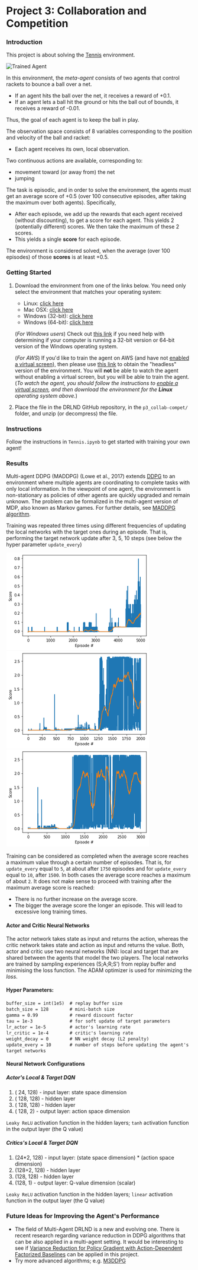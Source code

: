 [//]: # (Image References)

[image1]: https://user-images.githubusercontent.com/10624937/42135623-e770e354-7d12-11e8-998d-29fc74429ca2.gif "Trained Agent"
[image2]: https://user-images.githubusercontent.com/10624937/42135622-e55fb586-7d12-11e8-8a54-3c31da15a90a.gif "Soccer"


# Project 3: Collaboration and Competition

### Introduction

This project is about solving the  [Tennis](https://github.com/Unity-Technologies/ml-agents/blob/master/docs/Learning-Environment-Examples.md#tennis) environment.

![Trained Agent][image1]

In this environment, the _meta-agent_ consists of two agents that control rackets to bounce a ball over a net. 
- If an agent hits the ball over the net, it receives a reward of +0.1.  
- If an agent lets a ball hit the ground or hits the ball out of bounds, it receives a reward of -0.01.  

Thus, the goal of each agent is to keep the ball in play.

The observation space consists of 8 variables corresponding to the position and velocity of the ball and racket:
- Each agent receives its own, local observation.  

Two continuous actions are available, corresponding to: 
- movement toward (or away from) the net
- jumping 

The task is episodic, and in order to solve the environment, the agents must get an average score of +0.5 (over 100 consecutive episodes, after taking the maximum over both agents). Specifically,

- After each episode, we add up the rewards that each agent received (without discounting), to get a score for each agent. This yields 2 (potentially different) scores. We then take the maximum of these 2 scores.
- This yields a single **score** for each episode.

The environment is considered solved, when the average (over 100 episodes) of those **scores** is at least +0.5.

### Getting Started

1. Download the environment from one of the links below.  You need only select the environment that matches your operating system:
    - Linux: [click here](https://s3-us-west-1.amazonaws.com/udacity-drlnd/P3/Tennis/Tennis_Linux.zip)
    - Mac OSX: [click here](https://s3-us-west-1.amazonaws.com/udacity-drlnd/P3/Tennis/Tennis.app.zip)
    - Windows (32-bit): [click here](https://s3-us-west-1.amazonaws.com/udacity-drlnd/P3/Tennis/Tennis_Windows_x86.zip)
    - Windows (64-bit): [click here](https://s3-us-west-1.amazonaws.com/udacity-drlnd/P3/Tennis/Tennis_Windows_x86_64.zip)
    
    (_For Windows users_) Check out [this link](https://support.microsoft.com/en-us/help/827218/how-to-determine-whether-a-computer-is-running-a-32-bit-version-or-64) if you need help with determining if your computer is running a 32-bit version or 64-bit version of the Windows operating system.

    (_For AWS_) If you'd like to train the agent on AWS (and have not [enabled a virtual screen](https://github.com/Unity-Technologies/ml-agents/blob/master/docs/Training-on-Amazon-Web-Service.md)), then please use [this link](https://s3-us-west-1.amazonaws.com/udacity-drlnd/P3/Tennis/Tennis_Linux_NoVis.zip) to obtain the "headless" version of the environment.  You will **not** be able to watch the agent without enabling a virtual screen, but you will be able to train the agent.  (_To watch the agent, you should follow the instructions to [enable a virtual screen](https://github.com/Unity-Technologies/ml-agents/blob/master/docs/Training-on-Amazon-Web-Service.md), and then download the environment for the **Linux** operating system above._)

2. Place the file in the DRLND GitHub repository, in the `p3_collab-compet/` folder, and unzip (or decompress) the file. 

### Instructions

Follow the instructions in `Tennis.ipynb` to get started with training your own agent!  

### Results
Multi-agent DDPG (MADDPG) (Lowe et al., 2017) extends [DDPG](https://lilianweng.github.io/lil-log/2018/04/08/policy-gradient-algorithms.html#ddpg) to an environment where multiple agents are coordinating to complete tasks with only local information. 
In the viewpoint of one agent, the environment is non-stationary as policies of other agents are quickly upgraded and remain unknown. 
The problem can be formalized in the multi-agent version of MDP, also known as Markov games. 
For further details, see [MADDPG algorithm](https://lilianweng.github.io/lil-log/2018/04/08/policy-gradient-algorithms.html#maddpg).

Training was repeated three times using different frequencies of updating the local networks with the target ones during an episode.
That is, performing the target network update after 3, 5, 10 steps (see below the hyper parameter `update_every`)

![Update local NN with taget NN after 3 steps](update_target_every_3_steps.png)
![Update local NN with taget NN after 5 steps](update_target_every_5_steps.png)
![Update local NN with target NN after 10 steps](update_target_every_10_steps.png)

Training can be considered as completed when the average score reaches a maximum value through a certain number of episodes. 
That is, for `update_every` equal to `5`, at about after `1750` episodes and for `update_every` equal to `10`, after `1500`.
In both cases the average score reaches a maximum of about `2`. 
It does not make sense to proceed with training after the maximum average score is reached:
- There is no further increase on the average score. 
- The bigger the average score the longer an episode. This will lead to excessive long training times. 
 

#### Actor and Critic Neural Networks

The actor network takes state as input and returns the action, whereas the critic network takes state and action as input and returns the value. 
Both, actor and critic use two neural networks (NN): local and target that are shared between the agents that model the two players. 
The local networks are trained by sampling experiences (S;A;R;S') from replay buffer and minimising the loss function. 
The ADAM optimizer is used for minimizing the _loss_.

#### Hyper Parameters:
    buffer_size = int(1e5)  # replay buffer size
    batch_size = 128        # mini-batch size
    gamma = 0.99            # reward discount factor
    tau = 1e-3              # for soft update of target parameters
    lr_actor = 1e-5         # actor's learning rate
    lr_critic = 1e-4        # critic's learning rate
    weight_decay = 0        # NN weight decay (L2 penalty)
    update_every = 10       # number of steps before updating the agent's target networks

#### Neural Network Configurations
##### Actor's Local & Target DQN
1. (  24, 128) - input layer: state space dimension
2. ( 128, 128) - hidden layer
3. ( 128, 128) - hidden layer
4. ( 128,   2) - output layer: action space dimension 

`Leaky ReLU` activation function in the hidden layers; `tanh` activation function in the output layer (the Q value) 

##### Critics's Local & Target DQN
1. (24*2, 128) - input layer: (state space dimension) * (action space dimension)
2. (128+2, 128) - hidden layer
3. (128, 128) - hidden layer
4. (128, 1) - output layer: Q-value dimension (scalar)

`Leaky ReLU` activation function in the hidden layers; `linear` activation function in the output layer (the Q value) 

### Future Ideas for Improving the Agent's Performance
- The field of Multi-Agent DRLND is a new and evolving one. There is recent research regarding variance reduction in DDPG algorithms that can be also applied in a multi-agent setting. 
It would be interesting to see if [Variance Reduction for Policy Gradient with Action-Dependent Factorized Baselines](https://openreview.net/forum?id=H1tSsb-AW) can be applied in this project.
- Try more advanced algorithms; e.g. [M3DDPG](https://people.eecs.berkeley.edu/~russell/papers/aaai19-marl.pdf) 


